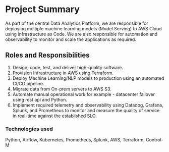 
# Project Summary

As part of the central Data Analytics Platform, we are responsible for deploying multiple machine learning models (Model Serving) to AWS Cloud using infrastructure as Code. 
We are also responsible for automation and observability to monitor and scale the applications as required.

## Roles and Responsibilities

  1. Design, code, test, and deliver high-quality software.
  2. Provision Infrastructure in AWS using Terraform.
  3. Deploy Machine Learning/NLP models to production using an automated CI/CD pipeline.
  4. Migrate data from On-prem servers to AWS S3.
  5. Automate manual operational work for example - datacenter failover using rest api and Python.
  6. Implement required telemetry and observability using Datadog, Grafana, Splunk, and Prometheus to monitor and measure the quality of service in real-time against the established SLO.

### Technologies used
Python, Airflow, Kubernetes, Prometheus, Splunk, AWS, Terraform, Control-M



